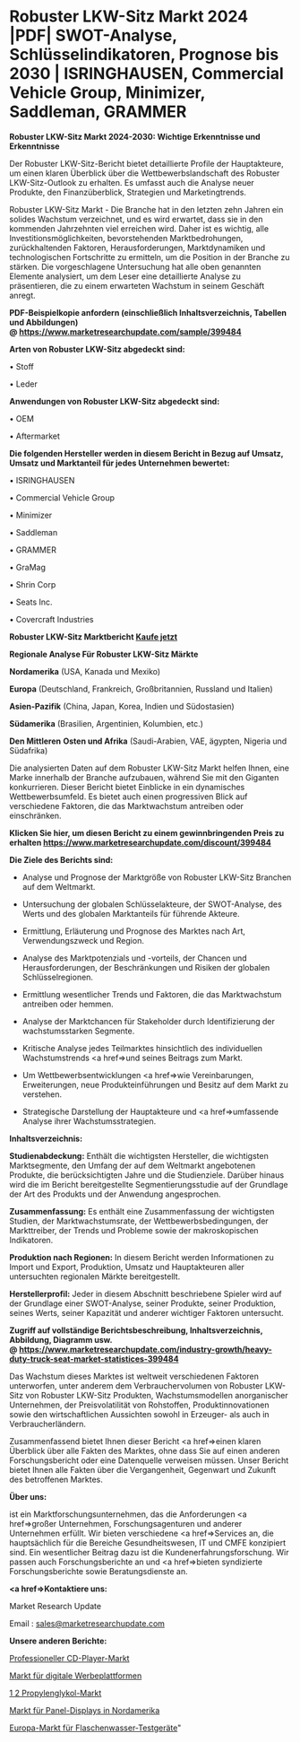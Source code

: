 # Robuster LKW-Sitz Markt 2024 |PDF| SWOT-Analyse, Schlüsselindikatoren, Prognose bis 2030 | ISRINGHAUSEN, Commercial Vehicle Group, Minimizer, Saddleman, GRAMMER

<strong>Robuster LKW-Sitz Markt 2024-2030: Wichtige Erkenntnisse und Erkenntnisse</strong>

Der Robuster LKW-Sitz-Bericht bietet detaillierte Profile der Hauptakteure, um einen klaren Überblick über die Wettbewerbslandschaft des Robuster LKW-Sitz-Outlook zu erhalten. Es umfasst auch die Analyse neuer Produkte, den Finanzüberblick, Strategien und Marketingtrends.

Robuster LKW-Sitz Markt - Die Branche hat in den letzten zehn Jahren ein solides Wachstum verzeichnet, und es wird erwartet, dass sie in den kommenden Jahrzehnten viel erreichen wird. Daher ist es wichtig, alle Investitionsmöglichkeiten, bevorstehenden Marktbedrohungen, zurückhaltenden Faktoren, Herausforderungen, Marktdynamiken und technologischen Fortschritte zu ermitteln, um die Position in der Branche zu stärken. Die vorgeschlagene Untersuchung hat alle oben genannten Elemente analysiert, um dem Leser eine detaillierte Analyse zu präsentieren, die zu einem erwarteten Wachstum in seinem Geschäft anregt.

<strong><b>PDF-Beispielkopie anfordern (einschließlich Inhaltsverzeichnis, Tabellen und Abbildungen) @ </b></strong><strong><a href=https://www.marketresearchupdate.com/sample/399484><strong>https://www.marketresearchupdate.com/sample/399484</u></a></strong></strong>

<strong>Arten von Robuster LKW-Sitz abgedeckt sind:</strong>

• Stoff

• Leder

<strong>Anwendungen von Robuster LKW-Sitz abgedeckt sind:</strong>

• OEM

• Aftermarket

<strong>Die folgenden Hersteller werden in diesem Bericht in Bezug auf Umsatz, Umsatz und Marktanteil für jedes Unternehmen bewertet:</strong>

• ISRINGHAUSEN

• Commercial Vehicle Group

• Minimizer

• Saddleman

• GRAMMER

• GraMag

• Shrin Corp

• Seats Inc.

• Covercraft Industries

<strong>Robuster LKW-Sitz Marktbericht <a href=https://www.marketresearchupdate.com/buynow/399484>Kaufe jetzt</a></strong>

<strong>Regionale Analyse Für Robuster LKW-Sitz Märkte</strong>

<strong>Nordamerika</strong> (USA, Kanada und Mexiko)

<strong>Europa</strong> (Deutschland, Frankreich, Großbritannien, Russland und Italien)

<strong>Asien-Pazifik</strong> (China, Japan, Korea, Indien und Südostasien)

<strong>Südamerika</strong> (Brasilien, Argentinien, Kolumbien, etc.)

<strong>Den Mittleren</strong> <strong>Osten und Afrika</strong> (Saudi-Arabien, VAE, ägypten, Nigeria und Südafrika)

Die analysierten Daten auf dem Robuster LKW-Sitz Markt helfen Ihnen, eine Marke innerhalb der Branche aufzubauen, während Sie mit den Giganten konkurrieren. Dieser Bericht bietet Einblicke in ein dynamisches Wettbewerbsumfeld. Es bietet auch einen progressiven Blick auf verschiedene Faktoren, die das Marktwachstum antreiben oder einschränken.

<strong>Klicken Sie hier, um diesen Bericht zu einem gewinnbringenden Preis zu erhalten
</strong><strong><a href=https://www.marketresearchupdate.com/discount/399484>https://www.marketresearchupdate.com/discount/399484</b></u></strong></a>

<strong>Die Ziele des Berichts sind:</strong>

- Analyse und Prognose der Marktgröße von Robuster LKW-Sitz Branchen auf dem Weltmarkt.

- Untersuchung der globalen Schlüsselakteure, der SWOT-Analyse, des Werts und des globalen Marktanteils für führende Akteure.

- Ermittlung, Erläuterung und Prognose des Marktes nach Art, Verwendungszweck und Region.

- Analyse des Marktpotenzials und -vorteils, der Chancen und Herausforderungen, der Beschränkungen und Risiken der globalen Schlüsselregionen.

- Ermittlung wesentlicher Trends und Faktoren, die das Marktwachstum antreiben oder hemmen.

- Analyse der Marktchancen für Stakeholder durch Identifizierung der wachstumsstarken Segmente.

- Kritische Analyse jedes Teilmarktes hinsichtlich des individuellen Wachstumstrends <a href=>und</a> seines Beitrags zum Markt.

- Um Wettbewerbsentwicklungen <a href=>wie</a> Vereinbarungen, Erweiterungen, neue Produkteinführungen und Besitz auf dem Markt zu verstehen.

- Strategische Darstellung der Hauptakteure und <a href=>umfas</a>sende Analyse ihrer Wachstumsstrategien.

<strong>Inhaltsverzeichnis:</strong>

<strong>Studienabdeckung:</strong> Enthält die wichtigsten Hersteller, die wichtigsten Marktsegmente, den Umfang der auf dem Weltmarkt angebotenen Produkte, die berücksichtigten Jahre und die Studienziele. Darüber hinaus wird die im Bericht bereitgestellte Segmentierungsstudie auf der Grundlage der Art des Produkts und der Anwendung angesprochen.

<strong>Zusammenfassung:</strong> Es enthält eine Zusammenfassung der wichtigsten Studien, der Marktwachstumsrate, der Wettbewerbsbedingungen, der Markttreiber, der Trends und Probleme sowie der makroskopischen Indikatoren.

<strong>Produktion nach Regionen:</strong> In diesem Bericht werden Informationen zu Import und Export, Produktion, Umsatz und Hauptakteuren aller untersuchten regionalen Märkte bereitgestellt.

<strong>Herstellerprofil:</strong> Jeder in diesem Abschnitt beschriebene Spieler wird auf der Grundlage einer SWOT-Analyse, seiner Produkte, seiner Produktion, seines Werts, seiner Kapazität und anderer wichtiger Faktoren untersucht.

<strong><b>Zugriff auf vollständige Berichtsbeschreibung, Inhaltsverzeichnis, Abbildung, Diagramm usw. @ </b></strong><strong><a href=https://www.marketresearchupdate.com/industry-growth/heavy-duty-truck-seat-market-statistices-399484>https://www.marketresearchupdate.com/industry-growth/heavy-duty-truck-seat-market-statistices-399484</a></strong>

Das Wachstum dieses Marktes ist weltweit verschiedenen Faktoren unterworfen, unter anderem dem Verbrauchervolumen von Robuster LKW-Sitz von Robuster LKW-Sitz Produkten, Wachstumsmodellen anorganischer Unternehmen, der Preisvolatilität von Rohstoffen, Produktinnovationen sowie den wirtschaftlichen Aussichten sowohl in Erzeuger- als auch in Verbraucherländern.

Zusammenfassend bietet Ihnen dieser Bericht <a href=>einen</a> klaren Überblick über alle Fakten des Marktes, ohne dass Sie auf einen anderen Forschungsbericht oder eine Datenquelle verweisen müssen. Unser Bericht bietet Ihnen alle Fakten über die Vergangenheit, Gegenwart und Zukunft des betroffenen Marktes.

<strong>Über uns:</strong>

 ist ein Marktforschungsunternehmen, das die Anforderungen <a href=>großer</a> Unternehmen, Forschungsagenturen und anderer Unternehmen erfüllt. Wir bieten verschiedene <a href=>Services</a> an, die hauptsächlich für die Bereiche Gesundheitswesen, IT und CMFE konzipiert sind. Ein wesentlicher Beitrag dazu ist die Kundenerfahrungsforschung. Wir passen auch Forschungsberichte an und <a href=>bieten</a> syndizierte Forschungsberichte sowie Beratungsdienste an.

<strong><a href=>Kontaktiere uns:</a></strong>

Market Research Update

Email : sales@marketresearchupdate.com

<strong>Unsere anderen Berichte:</strong>

<a href=https://www.linkedin.com/pulse/professional-cd-player-market-2023-size-growth>Professioneller CD-Player-Markt</a>

<a href=https://www.linkedin.com/pulse/digital-advertising-platforms-market-1f>Markt für digitale Werbeplattformen</a>

<a href=https://www.linkedin.com/pulse/1-2-propylene-glycol-market-size-emerging-trends>1 2 Propylenglykol-Markt</a>

<a href=https://www.linkedin.com/pulse/north-america-panel-displays-market-size-production-growth>Markt für Panel-Displays in Nordamerika</a>

<a href=https://www.linkedin.com/pulse/europe-bottled-water-testing-equipment-market>Europa-Markt für Flaschenwasser-Testgeräte</a>"
